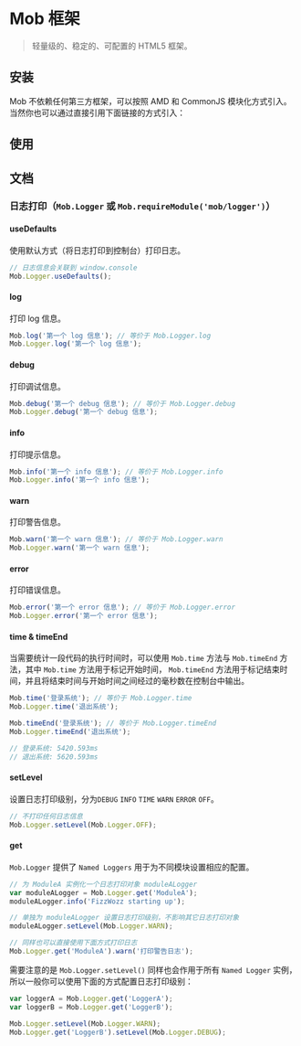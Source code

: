 # Mob 框架

> 轻量级的、稳定的、可配置的 HTML5 框架。

## 安装
Mob 不依赖任何第三方框架，可以按照 AMD 和 CommonJS 模块化方式引入。当然你也可以通过直接引用下面链接的方式引入：

  <script src="https://raw.github.com/xscripter/mob/master/src/mob.min.js"></script>

## 使用

## 文档

### 日志打印（`Mob.Logger` 或 `Mob.requireModule('mob/logger')`）

#### useDefaults
使用默认方式（将日志打印到控制台）打印日志。

```js
// 日志信息会关联到 window.console
Mob.Logger.useDefaults();
```

#### log
打印 log 信息。

```js
Mob.log('第一个 log 信息'); // 等价于 Mob.Logger.log
Mob.Logger.log('第一个 log 信息');
```

#### debug
打印调试信息。

```js
Mob.debug('第一个 debug 信息'); // 等价于 Mob.Logger.debug
Mob.Logger.debug('第一个 debug 信息');
```

#### info
打印提示信息。

```js
Mob.info('第一个 info 信息'); // 等价于 Mob.Logger.info
Mob.Logger.info('第一个 info 信息');
```

#### warn
打印警告信息。

```js
Mob.warn('第一个 warn 信息'); // 等价于 Mob.Logger.warn
Mob.Logger.warn('第一个 warn 信息');
```

#### error
打印错误信息。

```js
Mob.error('第一个 error 信息'); // 等价于 Mob.Logger.error
Mob.Logger.error('第一个 error 信息');
```

#### time & timeEnd
当需要统计一段代码的执行时间时，可以使用 `Mob.time` 方法与 `Mob.timeEnd` 方法，其中 `Mob.time` 方法用于标记开始时间， `Mob.timeEnd` 方法用于标记结束时间，并且将结束时间与开始时间之间经过的毫秒数在控制台中输出。

```js
Mob.time('登录系统'); // 等价于 Mob.Logger.time
Mob.Logger.time('退出系统');

Mob.timeEnd('登录系统'); // 等价于 Mob.Logger.timeEnd
Mob.Logger.timeEnd('退出系统');

// 登录系统: 5420.593ms
// 退出系统: 5620.593ms
```

#### setLevel
设置日志打印级别，分为`DEBUG` `INFO` `TIME` `WARN` `ERROR` `OFF`。

```js
// 不打印任何日志信息
Mob.Logger.setLevel(Mob.Logger.OFF);
```

#### get
`Mob.Logger` 提供了 `Named Loggers` 用于为不同模块设置相应的配置。

```js
// 为 ModuleA 实例化一个日志打印对象 moduleALogger
var moduleALogger = Mob.Logger.get('ModuleA');
moduleALogger.info('FizzWozz starting up');

// 单独为 moduleALogger 设置日志打印级别，不影响其它日志打印对象
moduleALogger.setLevel(Mob.Logger.WARN);

// 同样也可以直接使用下面方式打印日志
Mob.Logger.get('ModuleA').warn('打印警告日志');

```

需要注意的是 `Mob.Logger.setLevel()` 同样也会作用于所有 `Named Logger` 实例，所以一般你可以使用下面的方式配置日志打印级别：

```js
var loggerA = Mob.Logger.get('LoggerA');
var loggerB = Mob.Logger.get('LoggerB');

Mob.Logger.setLevel(Mob.Logger.WARN);
Mob.Logger.get('LoggerB').setLevel(Mob.Logger.DEBUG);

```



















